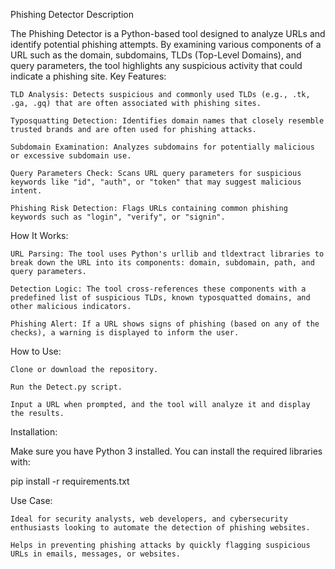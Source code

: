 Phishing Detector
Description

The Phishing Detector is a Python-based tool designed to analyze URLs and identify potential phishing attempts. By examining various components of a URL such as the domain, subdomains, TLDs (Top-Level Domains), and query parameters, the tool highlights any suspicious activity that could indicate a phishing site.
Key Features:

    TLD Analysis: Detects suspicious and commonly used TLDs (e.g., .tk, .ga, .gq) that are often associated with phishing sites.

    Typosquatting Detection: Identifies domain names that closely resemble trusted brands and are often used for phishing attacks.

    Subdomain Examination: Analyzes subdomains for potentially malicious or excessive subdomain use.

    Query Parameters Check: Scans URL query parameters for suspicious keywords like "id", "auth", or "token" that may suggest malicious intent.

    Phishing Risk Detection: Flags URLs containing common phishing keywords such as "login", "verify", or "signin".

How It Works:

    URL Parsing: The tool uses Python's urllib and tldextract libraries to break down the URL into its components: domain, subdomain, path, and query parameters.

    Detection Logic: The tool cross-references these components with a predefined list of suspicious TLDs, known typosquatted domains, and other malicious indicators.

    Phishing Alert: If a URL shows signs of phishing (based on any of the checks), a warning is displayed to inform the user.

How to Use:

    Clone or download the repository.

    Run the Detect.py script.

    Input a URL when prompted, and the tool will analyze it and display the results.

Installation:

Make sure you have Python 3 installed. You can install the required libraries with:

pip install -r requirements.txt

Use Case:

    Ideal for security analysts, web developers, and cybersecurity enthusiasts looking to automate the detection of phishing websites.

    Helps in preventing phishing attacks by quickly flagging suspicious URLs in emails, messages, or websites.
